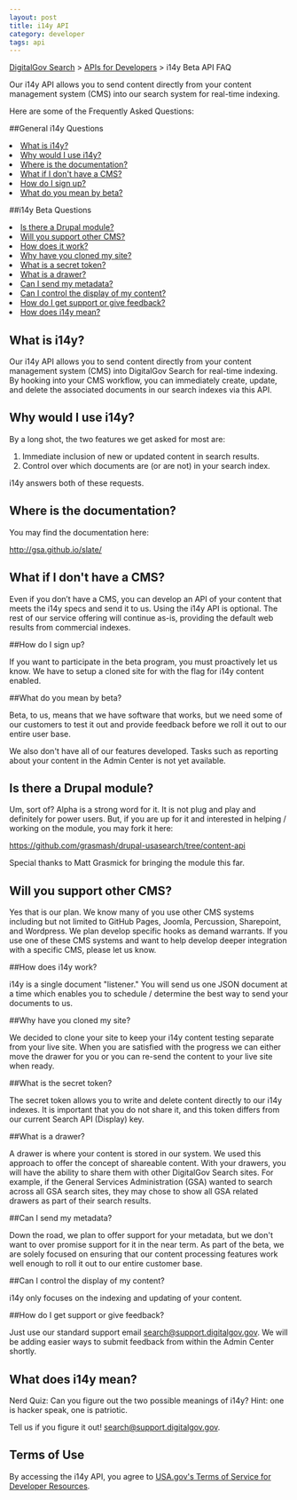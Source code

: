 ```yaml
---
layout: post
title: i14y API
category: developer
tags: api
---
```


[DigitalGov Search](/index.html) > [APIs for Developers](/developer/index.html) > i14y Beta API FAQ

Our i14y API allows you to send content directly from your content management system (CMS) into our search system for real-time indexing. 

Here are some of the Frequently Asked Questions:

##General i14y Questions

  <li><a href="#what">What is i14y?</a>
  <li><a href="#why">Why would I use i14y?</a>
  <li><a href="#where">Where is the documentation?</a>
  <li><a href="#cms">What if I don't have a CMS?</a>
  <li><a href="#signup">How do I sign up?</a>
  <li><a href="#beta">What do you mean by beta?</a>

##i14y Beta Questions

  <li><a href="#drupal">Is there a Drupal module?</a>
  <li><a href="#other-cms">Will you support other CMS?</a>
  <li><a href="#work">How does it work?</a>
  <li><a href="#clone">Why have you cloned my site?</a>
  <li><a href="#token">What is a secret token?</a>
  <li><a href="#drawer">What is a drawer?</a>
  <li><a href="#metadata">Can I send my metadata?</a>
  <li><a href="#display">Can I control the display of my content?</a>
  <li><a href="#support">How do I get support or give feedback?</a>
  <li><a href="#meaning">How does i14y mean?</a>


<a name="what"></a>

## What is i14y?

Our i14y API allows you to send content directly from your content management system (CMS) into DigitalGov Search for real-time indexing. By hooking into your CMS workflow, you can immediately create, update, and delete the associated documents in our search indexes via this API.

<a name="why"></a>

## Why would I use i14y?

By a long shot, the two features we get asked for most are:

1. Immediate inclusion of new or updated content in search results.
2. Control over which documents are (or are not) in your search index.

i14y answers both of these requests.

<a name="where"></a>

## Where is the documentation?

You may find the documentation here:

http://gsa.github.io/slate/

<a name="cms"></a>

## What if I don't have a CMS?

Even if you don’t have a CMS, you can develop an API of your content that meets the i14y specs and send it to us. Using the i14y API is optional. The rest of our service offering will continue as-is, providing the default web results from commercial indexes.

<a name="signup"></a>

##How do I sign up?

If you want to participate in the beta program, you must proactively let us know. We have to setup a cloned site for with the flag for i14y content enabled. 

<a name="beta"></a>

##What do you mean by beta?

Beta, to us, means that we have software that works, but we need some of our customers to test it out and provide feedback before we roll it out to our entire user base.

We also don't have all of our features developed. Tasks such as reporting about your content in the Admin Center is not yet available.

<a name="drupal"></a>

## Is there a Drupal module?

Um, sort of? Alpha is a strong word for it. It is not plug and play and definitely for power users. But, if you are up for it and interested in helping / working on the module, you may fork it here:

https://github.com/grasmash/drupal-usasearch/tree/content-api

Special thanks to Matt Grasmick for bringing the module this far.

<a name="other-cms"></a>

## Will you support other CMS?

Yes that is our plan. We know many of you use other CMS systems including but not limited to GitHub Pages, Joomla, Percussion, Sharepoint, and Wordpress. We plan develop specific hooks as demand warrants. If you use one of these CMS systems and want to help develop deeper integration with a specific CMS, please let us know.

<a name="work"></a>

##How does i14y work?

i14y is a single document "listener." You will send us one JSON document at a time which enables you to schedule / determine the best way to send your documents to us.

<a name="clone"></a>

##Why have you cloned my site?

We decided to clone your site to keep your i14y content testing separate from your live site. When you are satisfied with the progress we can either move the drawer for you or you can re-send the content to your live site when ready.

<a name="token"></a>

##What is the secret token?

The secret token allows you to write and delete content directly to our i14y indexes. It is important that you do not share it, and this token differs from our current Search API (Display) key.

<a name="drawer"></a>

##What is a drawer?

A drawer is where your content is stored in our system. We used this approach to offer the concept of shareable content. With your drawers, you will have the ability to share them  with other DigitalGov Search sites. For example, if the General Services Administration (GSA) wanted to search across all GSA search sites, they may chose to show all GSA related drawers as part of their search results.

<a name="metadata"></a>

##Can I send my metadata?

Down the road, we plan to offer support for your metadata, but we don't want to over promise support for it in the near term. As part of the beta, we are solely focused on ensuring that our content processing features work well enough to roll it out to our entire customer base. 

<a name="display"></a>

##Can I control the display of my content?

i14y only focuses on the indexing and updating of your content. 

<a name="support"></a>

##How do I get support or give feedback?

Just use our standard support email <search@support.digitalgov.gov>. We will be adding  easier ways to submit feedback from within the Admin Center shortly.

<a name="meaning"></a>

## What does i14y mean?

Nerd Quiz: Can you figure out the two possible meanings of i14y? Hint: one is hacker speak, one is patriotic. 

Tell us if you figure it out! <search@support.digitalgov.gov>.

## Terms of Use

By accessing the i14y API, you agree to [USA.gov's Terms of Service for Developer Resources](http://www.usa.gov/About/developer-resources/terms-of-service.shtml).
